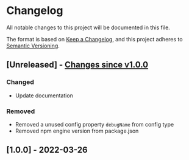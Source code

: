 # Changelog

All notable changes to this project will be documented in this file.

The format is based on [Keep a Changelog](https://keepachangelog.com/en/1.0.0/),
and this project adheres to [Semantic Versioning](https://semver.org/spec/v2.0.0.html).

## [Unreleased] - [Changes since v1.0.0](https://github.com/y-kalka/cached-async-fnc/compare/v1.0.0...main)

### Changed

- Update documentation

### Removed

- Removed a unused config property `debugName` from config type
- Removed npm engine version from package.json

## [1.0.0] - 2022-03-26
